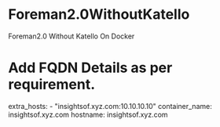 # Foreman2.0WithoutKatello
Foreman2.0 Without Katello On Docker 

# Add FQDN Details as per requirement.
 extra_hosts:
                - "insightsof.xyz.com:10.10.10.10" 
                container_name: insightsof.xyz.com
                hostname: insightsof.xyz.com
